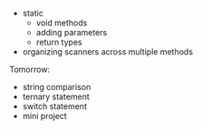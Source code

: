 - static
    - void methods
    - adding parameters
    - return types
- organizing scanners across multiple methods

Tomorrow:
- string comparison
- ternary statement
- switch statement
- mini project